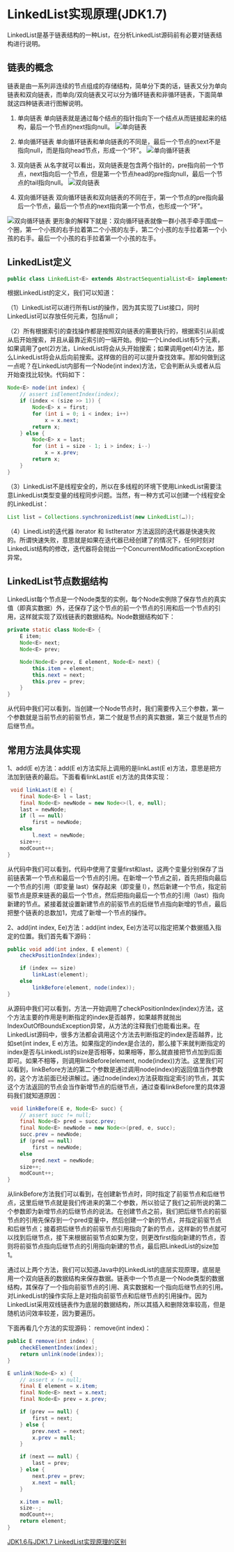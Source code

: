 # LinkedList实现原理(JDK1.7)

LinkedList是基于链表结构的一种List，在分析LinkedList源码前有必要对链表结构进行说明。
## 链表的概念
链表是由一系列非连续的节点组成的存储结构，简单分下类的话，链表又分为单向链表和双向链表，而单向/双向链表又可以分为循环链表和非循环链表，下面简单就这四种链表进行图解说明。

1. 单向链表
单向链表就是通过每个结点的指针指向下一个结点从而链接起来的结构，最后一个节点的next指向null。
![单向链表](http://images2015.cnblogs.com/blog/681047/201512/681047-20151214224723037-812736243.jpg)

2. 单向循环链表
单向循环链表和单向链表的不同是，最后一个节点的next不是指向null，而是指向head节点，形成一个“环”。
![单向循环链表](http://images2015.cnblogs.com/blog/681047/201512/681047-20151214224745021-970878279.jpg)

3. 双向链表
从名字就可以看出，双向链表是包含两个指针的，pre指向前一个节点，next指向后一个节点，但是第一个节点head的pre指向null，最后一个节点的tail指向null。
![双向链表](http://images2015.cnblogs.com/blog/681047/201512/681047-20151214224802709-397855279.jpg)

4. 双向循环链表
双向循环链表和双向链表的不同在于，第一个节点的pre指向最后一个节点，最后一个节点的next指向第一个节点，也形成一个“环”。

![双向循环链表](http://images2015.cnblogs.com/blog/681047/201512/681047-20151214224821724-1683724484.jpg)
更形象的解释下就是：双向循环链表就像一群小孩手牵手围成一个圈，第一个小孩的右手拉着第二个小孩的左手，第二个小孩的左手拉着第一个小孩的右手。最后一个小孩的右手拉着第一个小孩的左手。



## LinkedList定义
``` java
public class LinkedList<E> extends AbstractSequentialList<E> implements List<E>, Deque<E>, Cloneable,java.io.Serializable
```

根据LinkedList的定义，我们可以知道： 

（1）LinkedList可以进行所有List的操作，因为其实现了List接口，同时LinkedList可以存放任何元素，包括null； 

（2）所有根据索引的查找操作都是按照双向链表的需要执行的，根据索引从前或从后开始搜索，并且从最靠近索引的一端开始。例如一个LindedList有5个元素，如果调用了get(2)方法，LinkedList将会从头开始搜索；如果调用get(4)方法，那么LinkedList将会从后向前搜索。这样做的目的可以提升查找效率。那如何做到这一点呢？在LinkedList内部有一个Node(int index)方法，它会判断从头或者从后开始查找比较快。代码如下：
``` java
Node<E> node(int index) {
    // assert isElementIndex(index);
    if (index < (size >> 1)) {
        Node<E> x = first;
        for (int i = 0; i < index; i++)
            x = x.next;
        return x;
    } else {
        Node<E> x = last;
        for (int i = size - 1; i > index; i--)
            x = x.prev;
        return x;
    }
}
```
（3）LinkedList不是线程安全的，所以在多线程的环境下使用LinkedList需要注意LinkedList类型变量的线程同步问题。当然，有一种方式可以创建一个线程安全的LinkedList： 
``` java
List list = Collections.synchronizedList(new LinkedList(…)); 
```
（4）LinedList的迭代器 iterator 和 listIterator 方法返回的迭代器是快速失败 的。所谓快速失败，意思就是如果在迭代器已经创建了的情况下，任何时刻对LinkedList结构的修改，迭代器将会抛出一个ConcurrentModificationException异常。


## LinkedList节点数据结构
LinkedList每个节点是一个Node类型的实例，每个Node实例除了保存节点的真实值（即真实数据）外，还保存了这个节点的前一个节点的引用和后一个节点的引用，这样就实现了双线链表的数据结构。Node数据结构如下：
``` java
private static class Node<E> {
    E item;
    Node<E> next;
    Node<E> prev;

    Node(Node<E> prev, E element, Node<E> next) {
        this.item = element;
        this.next = next;
        this.prev = prev;
    }
}
```
从代码中我们可以看到，当创建一个Node节点时，我们需要传入三个参数，第一个参数就是当前节点的前驱节点，第二个就是节点的真实数据，第三个就是节点的后继节点。


## 常用方法具体实现
1、add(E e)方法：add(E e)方法实际上调用的是linkLast(E e)方法，意思是把方法加到链表的最后。下面看看linkLast(E e)方法的具体实现： 
``` java
 void linkLast(E e) {
    final Node<E> l = last;
    final Node<E> newNode = new Node<>(l, e, null);
    last = newNode;
    if (l == null)
        first = newNode;
    else
        l.next = newNode;
    size++;
    modCount++;
}
```
从代码中我们可以看到，代码中使用了变量first和last，这两个变量分别保存了当前链表第一个节点和最后一个节点的引用。在新增一个节点之前，首先把指向最后一个节点的引用（即变量 last）保存起来（即变量 l），然后新建一个节点，指定前驱节点是原来链表的最后一个节点，然后把指向最后一个节点的引用（last）指向新建的节点。紧接着就设置新建节点的前驱节点的后继节点指向新增的节点，最后把整个链表的总数加1，完成了新增一个节点的操作。

2、add(int index, Ee)方法：add(int index, Ee)方法可以指定把某个数据插入指定的位置。我们首先看下源码：
``` java
public void add(int index, E element) {
    checkPositionIndex(index);

    if (index == size)
        linkLast(element);
    else
        linkBefore(element, node(index));
}
```
从源码中我们可以看到，方法一开始调用了checkPositionIndex(index)方法，这个方法主要的作用是判断指定的index是否越界，如果越界就抛出IndexOutOfBoundsException异常，从方法的注释我们也能看出来。在LinkedList源码中，很多方法都会调用这个方法去判断指定的index是否越界，比如set(int index, E e)方法。如果指定的index是合法的，那么接下来就判断指定的index是否与LinkedList的size是否相等，如果相等，那么就直接把节点加到后面即可。如果不相等，则调用linkBefore(element, node(index))方法。这里我们可以看到，linkBefore方法的第二个参数是通过调用node(index)的返回值当作参数的，这个方法前面已经讲解过。通过node(index)方法获取指定索引的节点，其实这个方法返回的节点会当作新增节点的后继节点，通过查看linkBefore里的具体源码我们就知道原因： 
``` java
 void linkBefore(E e, Node<E> succ) {
    // assert succ != null;
    final Node<E> pred = succ.prev;
    final Node<E> newNode = new Node<>(pred, e, succ);
    succ.prev = newNode;
    if (pred == null)
        first = newNode;
    else
        pred.next = newNode;
    size++;
    modCount++;
}
```
从linkBefore方法我们可以看到，在创建新节点时，同时指定了前驱节点和后继节点，这里后继节点就是我们传进来的第二个参数，所以验证了我们之前所说的第二个参数即为新增节点的后继节点的说法。在创建节点之前，我们把后继节点的前驱节点的引用先保存到一个pred变量中，然后创建一个新的节点，并指定前驱节点和后继节点；接着把后继节点的前驱节点引用指向了新的节点，这样新的节点就可以找到后继节点，接下来根据前驱节点如果为空，则更改first指向新建的节点，否则将前驱节点指向后继节点的引用指向新建的节点，最后把LinkedList的size加1。

通过以上两个方法，我们可以知道Java中的LinkedList的底层实现原理，底层是用一个双向链表的数据结构来保存数据。链表中一个节点是一个Node类型的数据结构，其保存了一个指向前驱节点的引用、真实数据和一个指向后继节点的引用。对LinkedList的操作实际上是对指向前驱节点和后继节点的引用操作。因为LinkedList采用双线链表作为底层的数据结构，所以其插入和删除效率较高，但是随机访问效率较差，因为要遍历。 

下面再看几个方法的实现源码： 
remove(int index)： 
``` java
public E remove(int index) {
    checkElementIndex(index);
    return unlink(node(index));
}
```
``` java
E unlink(Node<E> x) {
    // assert x != null;
    final E element = x.item;
    final Node<E> next = x.next;
    final Node<E> prev = x.prev;

    if (prev == null) {
        first = next;
    } else {
        prev.next = next;
        x.prev = null;
    }

    if (next == null) {
        last = prev;
    } else {
        next.prev = prev;
        x.next = null;
    }

    x.item = null;
    size--;
    modCount++;
    return element;
}
```

[JDK1.6与JDK1.7 LinkedList实现原理的区别](http://blog.csdn.net/tiwerbao/article/details/8227689)
